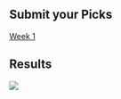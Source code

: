 ## Submit your Picks

[Week 1](http://www.google.com)


## Results
<div class='tableauPlaceholder' id='viz1504491670584' style='position: relative'><noscript><a href='#'><img alt=' ' src='https:&#47;&#47;public.tableau.com&#47;static&#47;images&#47;20&#47;2016PickEm&#47;WeeklyPicks&#47;1_rss.png' style='border: none' /></a></noscript><object class='tableauViz'  style='display:none;'><param name='host_url' value='https%3A%2F%2Fpublic.tableau.com%2F' /> <param name='site_root' value='' /><param name='name' value='2016PickEm&#47;WeeklyPicks' /><param name='tabs' value='yes' /><param name='toolbar' value='yes' /><param name='static_image' value='https:&#47;&#47;public.tableau.com&#47;static&#47;images&#47;20&#47;2016PickEm&#47;WeeklyPicks&#47;1.png' /> <param name='animate_transition' value='yes' /><param name='display_static_image' value='yes' /><param name='display_spinner' value='yes' /><param name='display_overlay' value='yes' /><param name='display_count' value='yes' /></object></div>                <script type='text/javascript'>                    var divElement = document.getElementById('viz1504491670584');                    var vizElement = divElement.getElementsByTagName('object')[0];                    if ( divElement.offsetWidth > 800 ) { vizElement.style.width='1004px';vizElement.style.height='1595px';} else if ( divElement.offsetWidth > 500 ) { vizElement.style.width='100%';vizElement.style.height='1695px';} else { vizElement.style.width='1004px';vizElement.style.height='1595px';}                     var scriptElement = document.createElement('script');                    scriptElement.src = 'https://public.tableau.com/javascripts/api/viz_v1.js';                    vizElement.parentNode.insertBefore(scriptElement, vizElement);                </script>
